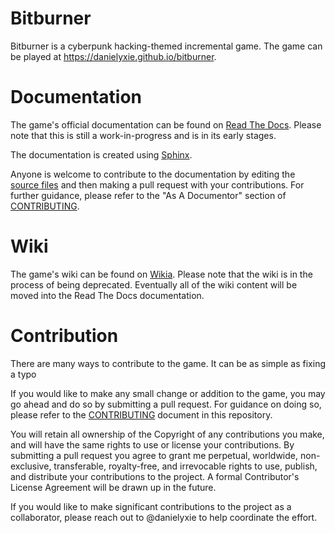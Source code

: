 # Bitburner
Bitburner is a cyberpunk hacking-themed incremental game. The game can be
played at https://danielyxie.github.io/bitburner.

# Documentation
The game's official documentation can be found on [Read The
Docs](http://bitburner.readthedocs.io/). Please note that this is still a
work-in-progress and is in its early stages.

The documentation is created using [Sphinx](http://www.sphinx-doc.org).

Anyone is welcome to contribute to the documentation by editing the [source
files](/doc/source) and then making a pull request with your contributions.
For further guidance, please refer to the "As A Documentor" section of
[CONTRIBUTING](CONTRIBUTING.md).

# Wiki
The game's wiki can be found on [Wikia](http://bitburner.wikia.com/). Please
note that the wiki is in the process of being deprecated. Eventually all of
the wiki content will be moved into the Read The Docs documentation.

# Contribution
There are many ways to contribute to the game. It can be as simple as fixing
a typo

If you would like to make any small change or addition to the game, you may
go ahead and do so by submitting a pull request. For guidance on doing so,
please refer to the [CONTRIBUTING](CONTRIBUTING.md) document in this
repository.

You will retain all ownership of the Copyright of any contributions you make,
and will have the same rights to use or license your contributions. By
submitting a pull request you agree to grant me perpetual, worldwide,
non-exclusive, transferable, royalty-free, and irrevocable rights to use,
publish, and distribute your contributions to the project. A formal
Contributor's License Agreement will be drawn up in the future.

If you would like to make significant contributions to the project as a
collaborator, please reach out to @danielyxie to help coordinate the effort.